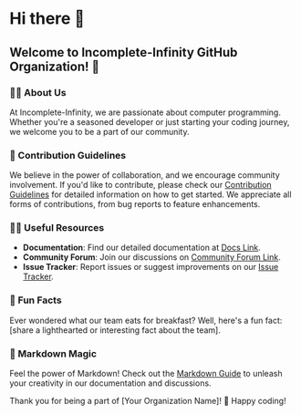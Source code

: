 # Hi there 👋

## Welcome to Incomplete-Infinity GitHub Organization! 🚀

### 🙋‍♀️ About Us
At Incomplete-Infinity, we are passionate about computer programming. Whether you're a seasoned developer or just starting your coding journey, we welcome you to be a part of our community.

### 🌈 Contribution Guidelines
We believe in the power of collaboration, and we encourage community involvement. If you'd like to contribute, please check our [Contribution Guidelines](link-to-contribution-guidelines) for detailed information on how to get started. We appreciate all forms of contributions, from bug reports to feature enhancements.

### 👩‍💻 Useful Resources
- **Documentation**: Find our detailed documentation at [Docs Link](link-to-docs).
- **Community Forum**: Join our discussions on [Community Forum Link](link-to-forum).
- **Issue Tracker**: Report issues or suggest improvements on our [Issue Tracker](link-to-issue-tracker).

### 🍿 Fun Facts
Ever wondered what our team eats for breakfast? Well, here's a fun fact: [share a lighthearted or interesting fact about the team].

### 🧙 Markdown Magic
Feel the power of Markdown! Check out the [Markdown Guide](https://docs.github.com/github/writing-on-github/getting-started-with-writing-and-formatting-on-github/basic-writing-and-formatting-syntax) to unleash your creativity in our documentation and discussions.

Thank you for being a part of [Your Organization Name]! 🚀 Happy coding!
